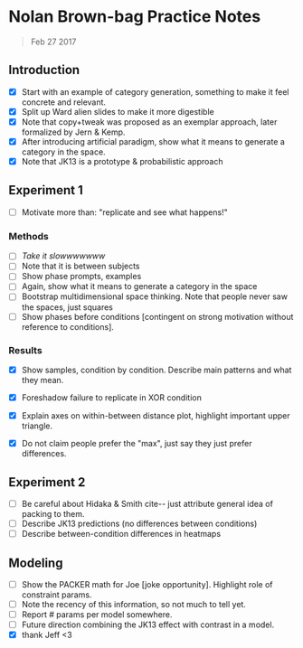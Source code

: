 # Nolan Brown-bag Practice Notes
> Feb 27 2017

## Introduction

- [x] Start with an example of category generation, something to make it feel concrete and relevant.
- [x] Split up Ward alien slides to make it more digestible
- [x] Note that copy+tweak was proposed as an exemplar approach, later formalized by Jern & Kemp.
- [x] After introducing artificial paradigm, show what it means to generate a category in the space.
- [x] Note that JK13 is a prototype & probabilistic approach

## Experiment 1

- [ ] Motivate more than: "replicate and see what happens!"

### Methods

- [ ] _Take it slowwwwwww_
- [ ] Note that it is between subjects
- [ ] Show phase prompts, examples
- [ ] Again, show what it means to generate a category in the space
- [ ] Bootstrap multidimensional space thinking. Note that people never saw the spaces, just squares
- [ ] Show phases before conditions [contingent on strong motivation without reference to conditions].

### Results

- [x] Show samples, condition by condition. Describe main patterns and what they mean.
- [x] Foreshadow failure to replicate in XOR condition
- [x] Explain axes on within-between distance plot, highlight important upper triangle.
- [x] Do not claim people prefer the "max", just say they just prefer differences.

  
## Experiment 2

- [ ] Be careful about Hidaka & Smith cite-- just attribute general idea of packing to them.
- [ ] Describe JK13 predictions (no differences between conditions)
- [ ] Describe between-condition differences in heatmaps

## Modeling

- [ ] Show the PACKER math for Joe [joke opportunity]. Highlight role of constraint params.
- [ ] Note the recency of this information, so not much to tell yet.
- [ ] Report # params per model somewhere.
- [ ] Future direction combining the JK13 effect with contrast in a model.
- [x] thank Jeff <3

